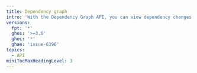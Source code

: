 ```yaml
---
title: Dependency graph
intro: 'With the Dependency Graph API, you can view dependency changes and their security impact on your repository.'
versions:
  fpt: '*'
  ghes: '>=3.6'
  ghec: '*'
  ghae: 'issue-6396'
topics:
  - API
miniTocMaxHeadingLevel: 3
---
```


<!--
  Operations are automatically generated. Markdown for this page is located in data/reusables/rest-reference/dependency-graph
-->